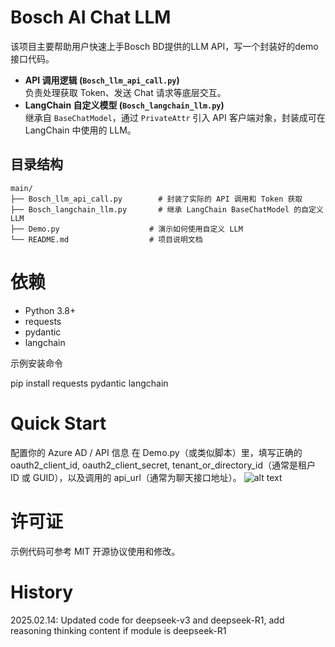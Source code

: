 # Bosch AI Chat LLM

该项目主要帮助用户快速上手Bosch BD提供的LLM API，写一个封装好的demo接口代码。

- **API 调用逻辑 (`Bosch_llm_api_call.py`)**  
  负责处理获取 Token、发送 Chat 请求等底层交互。  
- **LangChain 自定义模型 (`Bosch_langchain_llm.py`)**  
  继承自 `BaseChatModel`，通过 `PrivateAttr` 引入 API 客户端对象，封装成可在 LangChain 中使用的 LLM。

## 目录结构

```plaintext
main/
├── Bosch_llm_api_call.py        # 封装了实际的 API 调用和 Token 获取
├── Bosch_langchain_llm.py       # 继承 LangChain BaseChatModel 的自定义 LLM
├── Demo.py                    # 演示如何使用自定义 LLM
└── README.md                  # 项目说明文档
```
# 依赖
- Python 3.8+
- requests
- pydantic
- langchain

示例安装命令

pip install requests pydantic langchain

# Quick Start

配置你的 Azure AD / API 信息
在 Demo.py（或类似脚本）里，填写正确的 oauth2_client_id, oauth2_client_secret, tenant_or_directory_id（通常是租户 ID 或 GUID），以及调用的 api_url（通常为聊天接口地址）。
![alt text](image.png)

# 许可证
示例代码可参考 MIT 开源协议使用和修改。

# History
2025.02.14: Updated code for deepseek-v3 and deepseek-R1, add reasoning thinking content if module is deepseek-R1

